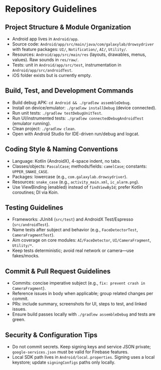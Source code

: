 # Repository Guidelines

## Project Structure & Module Organization
- Android app lives in `Android/app`.
- Source code: `Android/app/src/main/java/com/galaxylab/drowsydriver` with feature packages: `UI/`, `Notification/`, `AI/`, `Utility/`.
- Resources: `Android/app/src/main/res` (layouts, drawables, menus, values). Raw sounds in `res/raw/`.
- Tests: unit in `Android/app/src/test`, instrumentation in `Android/app/src/androidTest`.
- iOS folder exists but is currently empty.

## Build, Test, and Development Commands
- Build debug APK: `cd Android && ./gradlew assembleDebug`.
- Install on device/emulator: `./gradlew installDebug` (device connected).
- Run unit tests: `./gradlew testDebugUnitTest`.
- Run UI/instrumented tests: `./gradlew connectedDebugAndroidTest` (emulator running).
- Clean project: `./gradlew clean`.
- Open with Android Studio for IDE-driven run/debug and logcat.

## Coding Style & Naming Conventions
- Language: Kotlin (AndroidX), 4-space indent, no tabs.
- Classes/objects: `PascalCase`; methods/fields: `camelCase`; constants: `UPPER_SNAKE_CASE`.
- Packages: lowercase (e.g., `com.galaxylab.drowsydriver`).
- Resources: `snake_case` (e.g., `activity_main.xml`, `ic_alarm.png`).
- Use ViewBinding (enabled) instead of `findViewById`; prefer Kotlin coroutines; DI via Koin.

## Testing Guidelines
- Frameworks: JUnit4 (`src/test`) and AndroidX Test/Espresso (`src/androidTest`).
- Name tests after subject and behavior (e.g., `FaceDetectorTest`, `CameraFragmentTest`).
- Aim coverage on core modules: `AI/FaceDetector`, `UI/CameraFragment`, `Utility/*`.
- Keep tests deterministic; avoid real network or camera—use fakes/mocks.

## Commit & Pull Request Guidelines
- Commits: concise imperative subject (e.g., `fix: prevent crash in CameraFragment`).
- Reference issues in body when applicable; group related changes per commit.
- PRs: include summary, screenshots for UI, steps to test, and linked issues.
- Ensure build passes locally with `./gradlew assembleDebug` and tests are green.

## Security & Configuration Tips
- Do not commit secrets. Keep signing keys and service JSON private; `google-services.json` must be valid for Firebase features.
- Local SDK path lives in `Android/local.properties`. Signing uses a local keystore; update `signingConfigs` paths only locally.

